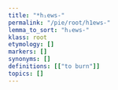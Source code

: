 ```yaml
---
title: "*h₁ews-"
permalink: "/pie/root/h1ews-"
lemma_to_sort: "h₁ews-"
klass: root
etymology: []
markers: []
synonyms: []
definitions: [["to burn"]]
topics: []
---
```

